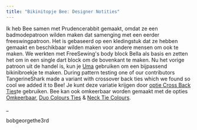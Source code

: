 ```yaml
---
title: "Bikinitopje Bee: Designer Notities"
---
```


Ik heb Bee samen met Prudencerabbit gemaakt, omdat ze een badmodepatroon wilden maken dat samenging met een eerder freeswingpatroon. Het is gebaseerd op een kledingstuk dat ze hebben gemaakt en beschikbaar wilden maken voor andere mensen om ook te maken. We werkten met FreeSewing's body block Bella als basis en zetten het om in een single dart block om de bovenkant te maken. Nu het vorige patroon uit de handel is, kun je [Uma](docs/designs/uma) gebruiken om een bijpassend bikinibroekje te maken. During pattern testing one of our contributors TangerineShark made a variant with crossover back ties which we found so cool we added it to Bee! Je kunt deze variatie krijgen door [optie Cross Back Ties](/docs/designs/bee/options/crossbackties/)te gebruiken. Bee kan ook omkeerbaar worden gemaakt met de opties [Omkeerbaar](/docs/designs/bee/options/reversible), [Duo Colours Ties](/docs/designs/bee/options/duocolorties) & [Neck Tie Colours](/docs/designs/bee/options/necktiecolours).

_

bobgeorgethe3rd
